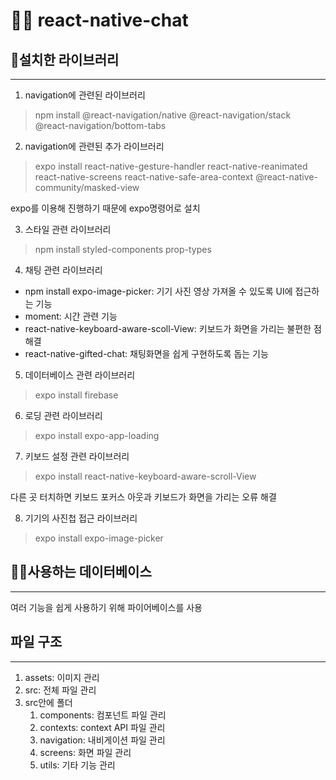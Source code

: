 # 👨‍💻 react-native-chat
<p>


## 📖설치한 라이브러리
--------------------------------------------------------
1. navigation에 관련된 라이브러리
> npm install @react-navigation/native @react-navigation/stack @react-navigation/bottom-tabs
2. navigation에 관련된 추가 라이브러리
> expo install react-native-gesture-handler react-native-reanimated react-native-screens react-native-safe-area-context @react-native-community/masked-view

expo를 이용해 진행하기 때문에 expo명령어로 설치

3. 스타일 관련 라이브러리
> npm install styled-components prop-types


4. 채팅 관련 라이브러리
 - npm install expo-image-picker: 기기 사진 영상 가져올 수 있도록 UI에 접근하는 기능
 - moment: 시간 관련 기능
 - react-native-keyboard-aware-scoll-View: 키보드가 화면을 가리는 불편한 점 해결
 - react-native-gifted-chat: 채팅화면을 쉽게 구현하도록 돕는 기능

5. 데이터베이스 관련 라이브러리
> expo install firebase

6. 로딩 관련 라이브러리
> expo install expo-app-loading

7. 키보드 설정 관련 라이브러리
> expo install react-native-keyboard-aware-scroll-View

다른 곳 터치하면 키보드 포커스 아웃과 키보드가 화면을 가리는 오류 해결

8. 기기의 사진첩 접근 라이브러리
> expo install expo-image-picker


## 👷‍♂️사용하는 데이터베이스
 --------------
 여러 기능을 쉽게 사용하기 위해 파이어베이스를 사용

## 파일 구조
---------------
1. assets: 이미지 관리
2. src: 전체 파일 관리
3. src안에 폴더
    1. components: 컴포넌트 파일 관리
    2. contexts: context API 파일 관리
    3. navigation: 내비게이션 파일 관리
    4. screens: 화면 파일 관리
    5. utils: 기타 기능 관리

